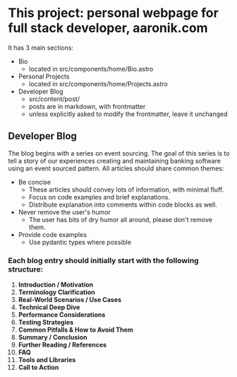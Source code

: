 # This project: personal webpage for full stack developer, aaronik.com

It has 3 main sections:

* Bio
  - located in src/components/home/Bio.astro
* Personal Projects
  - located in src/components/home/Projects.astro
* Developer Blog
  - src/content/post/
  - posts are in markdown, with frontmatter
  - unless explicitly asked to modify the frontmatter, leave it unchanged

## Developer Blog

The blog begins with a series on event sourcing. The goal of this series is to
tell a story of our experiences creating and maintaining banking software using
an event sourced pattern. All articles should share common themes:

* Be concise
    - These articles should convey lots of information, with minimal fluff.
    - Focus on code examples and brief explanations.
    - Distribute explanation into comments within code blocks as well.
* Never remove the user's humor
    - The user has bits of dry humor all around, please don't remove them.
* Provide code examples
    - Use pydantic types where possible

### Each blog entry should initially start with the following structure:

1. **Introduction / Motivation**
2. **Terminology Clarification**
3. **Real-World Scenarios / Use Cases**
4. **Technical Deep Dive**
5. **Performance Considerations**
6. **Testing Strategies**
7. **Common Pitfalls & How to Avoid Them**
8. **Summary / Conclusion**
9. **Further Reading / References**
10. **FAQ**
11. **Tools and Libraries**
12. **Call to Action**

